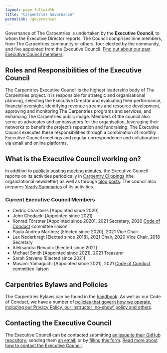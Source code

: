 ```yaml
---
layout: page-fullwidth
title: "Carpentries Governance"
permalink: /governance/
---
```


Governance of The Carpentries is undertaken by the **Executive Council**, to whom the Executive Director reports. The Council comprises nine members, from The Carpentries community or others, four elected by the community, and five appointed from the Executive Council. [Find out about our past Executive Council members](/governance-history/).


## Roles and Responsibilities of the Executive Council

The Carpentries Executive Council is the highest leadership body of The Carpentries project. It is responsible for strategic and organisational planning, selecting the Executive Director and evaluating their performance, financial oversight, identifying revenue streams and resource development, approving and monitoring The Carpentries programs and services, and enhancing The Carpentries public image. Members of the council also serve as advocates and ambassadors for the organisation, leveraging their networks to benefit the project’s reputation and fundraising. The Executive Council executes these responsibilities through a combination of monthly Executive Council meetings and regular correspondence and collaboration via email and online platforms.

## What is the Executive Council working on?

In addition to [publicly posting meeting minutes](https://github.com/carpentries/executive-council-info/tree/master/minutes), the Executive Council reports on its activities periodically in [Carpentry Clippings](https://carpentries.org/newsletter/) (the organizational newsletter) as well as through [blog posts](https://carpentries.org/posts-by-tags/#blog-tag-governance).
The council also prepares [Yearly Summaries](https://github.com/carpentries/executive-council-info/tree/master/year-in-review) of its activities.

### Current Executive Council Members

- Cedric Chambers [Appointed since 2020]
- John Chodacki [Appointed since 2021]
- Konrad Förstner [Appointed since 2020], 2021 Secretary, 2020 [Code of Conduct](https://docs.carpentries.org/topic_folders/policies/code-of-conduct.html) committee liaison
- Paula Andrea Martinez [Elected since 2020], 2021 Vice Chair
- Lex Nederbragt [Elected since 2018], 2021 Chair, 2020 Vice Chair, 2018 Secretary
- Aleksandra Nenadic [Elected since 2021]
- Michael Smith [Appointed since 2021], 2021 Treasurer
- Sarah Stevens [Elected since 2021]
- Masami Yamaguchi [Appointed since 2021], 2021 [Code of Conduct](https://docs.carpentries.org/topic_folders/policies/code-of-conduct.html) committee liaison



## Carpentries Bylaws and Policies

The Carpentries Bylaws can be found in the [handbook](https://docs.carpentries.org/topic_folders/governance/bylaws.html).
As well as our Code of Conduct, we have a number of [policies that govern how we operate, including our Privacy Policy, our instructor 'no-show' policy and others](https://docs.carpentries.org/topic_folders/policies/index.html).

## Contacting the Executive Council

The Executive Council can be contacted submitting [an issue to their GitHub repository](https://github.com/carpentries/executive-council-info/issues); sending them [an email](mailto:carpentries-executive-council@carpentries.org); or by [filling this form](https://forms.gle/Adi54ESBi5hHmcdu5). [Read more about how to contact the Executive Council](https://docs.carpentries.org/topic_folders/governance/executive-council.html#contacting-the-executive-council).
